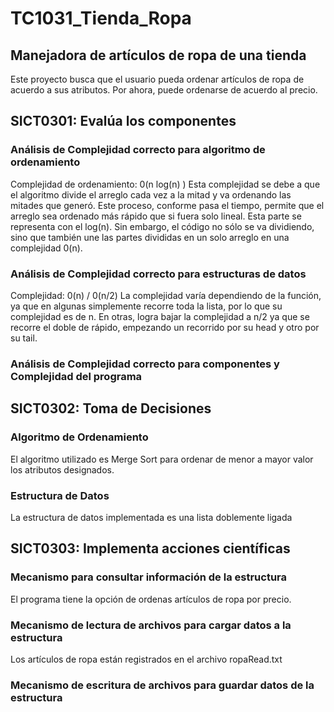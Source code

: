 # TC1031_Tienda_Ropa

## Manejadora de artículos de ropa de una tienda
Este proyecto busca que el usuario pueda ordenar artículos de ropa de acuerdo a sus atributos. Por ahora, puede ordenarse de acuerdo al precio. 

## SICT0301: Evalúa los componentes
### Análisis de Complejidad correcto para algoritmo de ordenamiento
Complejidad de ordenamiento: 0(n log(n) )
Esta complejidad se debe a que el algoritmo divide el arreglo cada vez a la mitad y va ordenando las mitades que generó. Este proceso, conforme pasa el tiempo, permite que el arreglo sea ordenado más rápido que si fuera solo lineal. Esta parte se representa con el log(n). Sin embargo, el código no sólo se va dividiendo, sino que también une las partes divididas en un solo arreglo en una complejidad 0(n).

### Análisis de Complejidad correcto para estructuras de datos
Complejidad: 0(n) / 0(n/2)
La complejidad varía dependiendo de la función, ya que en algunas simplemente recorre toda la lista, por lo que su complejidad es de n. En otras, logra bajar la complejidad a n/2 ya que se recorre el doble de rápido, empezando un recorrido por su head y otro por su tail. 

### Análisis de Complejidad correcto para componentes y Complejidad del programa

## SICT0302: Toma de Decisiones
### Algoritmo de Ordenamiento
El algoritmo utilizado es Merge Sort para ordenar de menor a mayor valor los atributos designados. 

### Estructura de Datos
La estructura de datos implementada es una lista doblemente ligada

## SICT0303: Implementa acciones científicas
### Mecanismo para consultar información de la estructura 
El programa tiene la opción de ordenas artículos de ropa por precio.

### Mecanismo de lectura de archivos para cargar datos a la estructura
Los artículos de ropa están registrados en el archivo ropaRead.txt

### Mecanismo de escritura de archivos para guardar datos de la estructura
